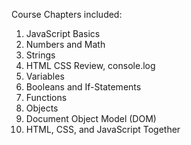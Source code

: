 Course Chapters included:

1. JavaScript Basics  
2. Numbers and Math  
3. Strings  
4. HTML CSS Review, console.log  
5. Variables  
6. Booleans and If-Statements  
7. Functions  
8. Objects  
9. Document Object Model (DOM)  
10. HTML, CSS, and JavaScript Together  
